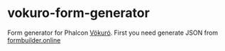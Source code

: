 # vokuro-form-generator
Form generator for Phalcon [Vökuró](https://github.com/phalcon/vokuro).
First you need generate JSON from [formbuilder.online](https://formbuilder.online/)

